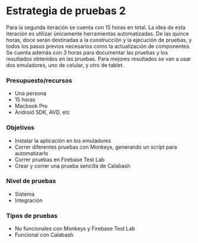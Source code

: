 # Estrategia de pruebas 2

Para la segunda iteración se cuenta con 15 horas en total. La idea de esta iteración es utilizar únicamente herramientas
automatizadas. De las quince horas, doce serán destinadas a la construcción y la ejecución de pruebas, y todos los pasos
previos necesarios como la actualización de componentes. Se cuenta además  con 3 horas para documentar las pruebas y los 
resultados obtenidos en las pruebas. Para mejores resultados se van a usar dos emuladores, uno de celular, y otro de tablet.

### Presupuesto/recursos
- Una persona
- 15 horas
- Macbook Pro
- Android SDK, AVD, etc

### Objetivos
- Instalar la aplicación en los emuladores
- Correr diferentes pruebas con Monkeys, generando un script para automatizarlo
- Correr pruebas en Firebase Test Lab
- Crear y correr una prueba sencilla de Calabash

### Nivel de pruebas
- Sistema
- Integración

### Tipos de pruebas
- No funcionales con Monkeys y Firebase Test Lab
- Funcional con Calabash
